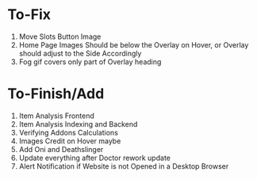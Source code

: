 # To-Fix

1) Move Slots Button Image
2) Home Page Images Should be below the Overlay on Hover, or Overlay should adjust to the Side Accordingly
3) Fog gif covers only part of Overlay heading


# To-Finish/Add

1) Item Analysis Frontend
2) Item Analysis Indexing and Backend
3) Verifying Addons Calculations
4) Images Credit on Hover maybe
5) Add Oni and Deathslinger
6) Update everything after Doctor rework update
7) Alert Notification if Website is not Opened in a Desktop Browser 
